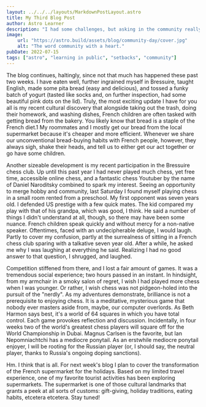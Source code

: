 ```yaml
---
layout: ../../../layouts/MarkdownPostLayout.astro
title: My Third Blog Post
author: Astro Learner
description: "I had some challenges, but asking in the community really helped!"
image: 
    url: "https://astro.build/assets/blog/community-day/cover.jpg"
    alt: "The word community with a heart."
pubDate: 2022-07-15
tags: ["astro", "learning in public", "setbacks", "community"]
---
```

 The blog continues, haltingly, since not that much has happened these past two weeks. I have eaten well, further ingrained myself in Bressuire, taught English, made some pita bread (easy and delicious), and tossed a funky batch of yogurt (tasted like socks and, on further inspection, had some beautiful pink dots on the lid). Truly, the most exciting update I have for you all is my recent cultural discovery that alongside taking out the trash, doing their homework, and washing dishes, French children are often tasked with getting bread from the bakery. You likely know that bread is a staple of the French diet.1 My roommates and I mostly get our bread from the local supermarket because it's cheaper and more efficient. Whenever we share our unconventional bread-buying habits with French people, however, they always sigh, shake their heads, and tell us to either get our act together or go have some children.

Another sizeable development is my recent participation in the Bressuire chess club. Up until this past year I had never played much chess, yet free time, accessible online chess, and a fantastic chess Youtuber by the name of Daniel Naroditsky combined to spark my interest. Seeing an opportunity to merge hobby and community, last Saturday I found myself playing chess in a small room rented from a preschool. My first opponent was seven years old. I defended US prestige with a few quick mates. The kid compared my play with that of his grandpa, which was good, I think. He said a number of things I didn't understand at all, though, so there may have been some nuance. French children speak quickly and without mercy for a non-native speaker. Oftentimes, faced with an undecipherable deluge, I would laugh. Partly to cover my confusion, partly at the surrealness of sitting in a French chess club sparing with a talkative seven year old. After a while, he asked me why I was laughing at everything he said. Realizing I had no good answer to that question, I shrugged, and laughed.

Competition stiffened from there, and I lost a fair amount of games. It was a tremendous social experience; two hours passed in an instant. In hindsight, from my armchair in a smoky salon of regret, I wish I had played more chess when I was younger. Or rather, I wish chess was not pidgeon-holed into the pursuit of the "nerdly". As my adventures demonstrate, brilliance is not a prerequisite to enjoying chess. It is a meditative, mysterious game that nobody ever masters aside from, maybe, our computer overlords. As Beth Harmon says best, it's a world of 64 squares in which you have total control. Each game provokes reflection and discussion. Incidentally, in four weeks two of the world's greatest chess players will square off for the World Championship in Dubai. Magnus Carlsen is the favorite, but Ian Nepomniachtchi has a mediocre ponytail. As an erstwhile mediocre ponytail enjoyer, I will be rooting for the Russian player (or, I should say, the neutral player, thanks to Russia's ongoing doping sanctions).

Hm. I think that is all. For next week's blog I plan to cover the transformation of the French supermarket for the holidays. Based on my limited travel experience, one of my favorite tourist activities has been exploring supermarkets. The supermarket is one of those cultural landmarks that grants a peek at all sorts of customs: gift-giving, holiday traditions, eating habits, etcetera etcetera. Stay tuned! 